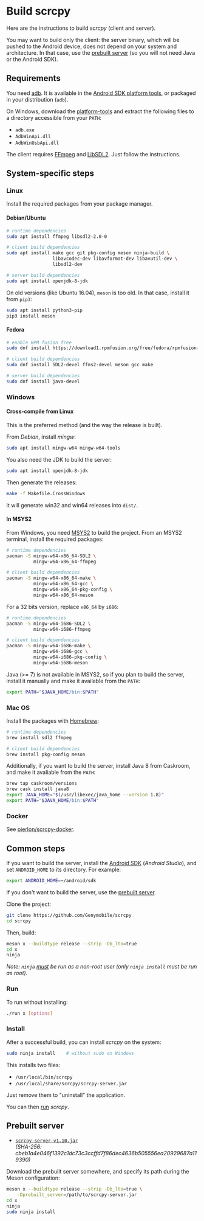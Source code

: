 # Build scrcpy

Here are the instructions to build _scrcpy_ (client and server).

You may want to build only the client: the server binary, which will be pushed
to the Android device, does not depend on your system and architecture. In that
case, use the [prebuilt server] (so you will not need Java or the Android SDK).

[prebuilt server]: #prebuilt-server


## Requirements

You need [adb]. It is available in the [Android SDK platform
tools][platform-tools], or packaged in your distribution (`adb`).

On Windows, download the [platform-tools][platform-tools-windows] and extract
the following files to a directory accessible from your `PATH`:
 - `adb.exe`
 - `AdbWinApi.dll`
 - `AdbWinUsbApi.dll`

The client requires [FFmpeg] and [LibSDL2]. Just follow the instructions.

[adb]: https://developer.android.com/studio/command-line/adb.html
[platform-tools]: https://developer.android.com/studio/releases/platform-tools.html
[platform-tools-windows]: https://dl.google.com/android/repository/platform-tools-latest-windows.zip
[ffmpeg]: https://en.wikipedia.org/wiki/FFmpeg
[LibSDL2]: https://en.wikipedia.org/wiki/Simple_DirectMedia_Layer



## System-specific steps

### Linux

Install the required packages from your package manager.

#### Debian/Ubuntu

```bash
# runtime dependencies
sudo apt install ffmpeg libsdl2-2.0-0

# client build dependencies
sudo apt install make gcc git pkg-config meson ninja-build \
                 libavcodec-dev libavformat-dev libavutil-dev \
                 libsdl2-dev

# server build dependencies
sudo apt install openjdk-8-jdk
```

On old versions (like Ubuntu 16.04), `meson` is too old. In that case, install
it from `pip3`:

```bash
sudo apt install python3-pip
pip3 install meson
```


#### Fedora

```bash
# enable RPM fusion free
sudo dnf install https://download1.rpmfusion.org/free/fedora/rpmfusion-free-release-$(rpm -E %fedora).noarch.rpm

# client build dependencies
sudo dnf install SDL2-devel ffms2-devel meson gcc make

# server build dependencies
sudo dnf install java-devel
```



### Windows

#### Cross-compile from Linux

This is the preferred method (and the way the release is built).

From _Debian_, install _mingw_:

```bash
sudo apt install mingw-w64 mingw-w64-tools
```

You also need the JDK to build the server:

```bash
sudo apt install openjdk-8-jdk
```

Then generate the releases:

```bash
make -f Makefile.CrossWindows
```

It will generate win32 and win64 releases into `dist/`.


#### In MSYS2

From Windows, you need [MSYS2] to build the project. From an MSYS2 terminal,
install the required packages:

[MSYS2]: http://www.msys2.org/

```bash
# runtime dependencies
pacman -S mingw-w64-x86_64-SDL2 \
          mingw-w64-x86_64-ffmpeg

# client build dependencies
pacman -S mingw-w64-x86_64-make \
          mingw-w64-x86_64-gcc \
          mingw-w64-x86_64-pkg-config \
          mingw-w64-x86_64-meson
```

For a 32 bits version, replace `x86_64` by `i686`:

```bash
# runtime dependencies
pacman -S mingw-w64-i686-SDL2 \
          mingw-w64-i686-ffmpeg

# client build dependencies
pacman -S mingw-w64-i686-make \
          mingw-w64-i686-gcc \
          mingw-w64-i686-pkg-config \
          mingw-w64-i686-meson
```

Java (>= 7) is not available in MSYS2, so if you plan to build the server,
install it manually and make it available from the `PATH`:

```bash
export PATH="$JAVA_HOME/bin:$PATH"
```

### Mac OS

Install the packages with [Homebrew]:

[Homebrew]: https://brew.sh/

```bash
# runtime dependencies
brew install sdl2 ffmpeg

# client build dependencies
brew install pkg-config meson
```

Additionally, if you want to build the server, install Java 8 from Caskroom, and
make it avaliable from the `PATH`:

```bash
brew tap caskroom/versions
brew cask install java8
export JAVA_HOME="$(/usr/libexec/java_home --version 1.8)"
export PATH="$JAVA_HOME/bin:$PATH"
```

### Docker

See [pierlon/scrcpy-docker](https://github.com/pierlon/scrcpy-docker).


## Common steps

If you want to build the server, install the [Android SDK] (_Android Studio_),
and set `ANDROID_HOME` to its directory. For example:

[Android SDK]: https://developer.android.com/studio/index.html

```bash
export ANDROID_HOME=~/android/sdk
```

If you don't want to build the server, use the [prebuilt server].

Clone the project:

```bash
git clone https://github.com/Genymobile/scrcpy
cd scrcpy
```

Then, build:

```bash
meson x --buildtype release --strip -Db_lto=true
cd x
ninja
```

_Note: `ninja` [must][ninja-user] be run as a non-root user (only `ninja
install` must be run as root)._

[ninja-user]: https://github.com/Genymobile/scrcpy/commit/4c49b27e9f6be02b8e63b508b60535426bd0291a


### Run

To run without installing:

```bash
./run x [options]
```


### Install

After a successful build, you can install _scrcpy_ on the system:

```bash
sudo ninja install    # without sudo on Windows
```

This installs two files:

 - `/usr/local/bin/scrcpy`
 - `/usr/local/share/scrcpy/scrcpy-server.jar`

Just remove them to "uninstall" the application.

You can then [run](README.md#run) _scrcpy_.


## Prebuilt server

 - [`scrcpy-server-v1.10.jar`][direct-scrcpy-server]  
   _(SHA-256: cbeb1a4e046f1392c1dc73c3ccffd7f86dec4636b505556ea20929687a119390)_

[direct-scrcpy-server]: https://github.com/Genymobile/scrcpy/releases/download/v1.10/scrcpy-server-v1.10.jar

Download the prebuilt server somewhere, and specify its path during the Meson
configuration:

```bash
meson x --buildtype release --strip -Db_lto=true \
    -Dprebuilt_server=/path/to/scrcpy-server.jar
cd x
ninja
sudo ninja install
```
